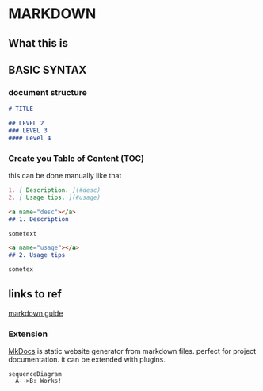 # MARKDOWN

## What this is

## BASIC SYNTAX

### document structure

````md
# TITLE

## LEVEL 2
### LEVEL 3
#### Level 4
````

### Create you Table of Content (TOC)
this can be done manually like that
````md
1. [ Description. ](#desc)
2. [ Usage tips. ](#usage)

<a name="desc"></a>
## 1. Description

sometext

<a name="usage"></a>
## 2. Usage tips

sometex
````

## links to ref
[markdown guide](https://about.gitlab.com/handbook/markdown-guide/)

### Extension
[MkDocs](https://mkdocs.readthedocs.io/en/stable/) is static website generator from markdown files. perfect for project documentation. it can be extended with plugins.


```mermaid
sequenceDiagram
  A-->B: Works!
```